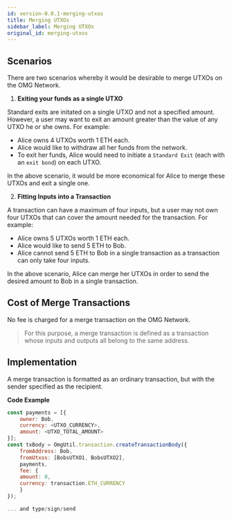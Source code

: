 ```yaml
---
id: version-0.0.1-merging-utxos
title: Merging UTXOs
sidebar_label: Merging UTXOs
original_id: merging-utxos
---
```


## Scenarios

There are two scenarios whereby it would be desirable to merge UTXOs on the OMG Network. 

1. **Exiting your funds as a single UTXO**

Standard exits are initated on a single UTXO and not a specified amount. However, a user may want to exit an amount greater than the value of any UTXO he or she owns. For example: 

- Alice owns 4 UTXOs worth 1 ETH each. 
- Alice would like to withdraw all her funds from the network. 
- To exit her funds, Alice would need to initiate a `Standard Exit` (each with an `exit bond`) on each UTXO.

In the above scenario, it would be more economical for Alice to merge these UTXOs and exit a single one.


2. **Fitting Inputs into a Transaction**

A transaction can have a maximum of four inputs, but a user may not own four UTXOs that can cover the amount needed for the transaction. For example: 

- Alice owns 5 UTXOs worth 1 ETH each. 
- Alice would like to send 5 ETH to Bob. 
- Alice cannot send 5 ETH to Bob in a single transaction as a transaction can only take four inputs. 

In the above scenario, Alice can merge her UTXOs in order to send the desired amount to Bob in a single transaction.

## Cost of Merge Transactions

No fee is charged for a merge transaction on the OMG Network. 

> For this purpose, a merge transaction is defined as a transaction whose inputs and outputs all belong to the same address.

## Implementation

A merge transaction is formatted as an ordinary transaction, but with the sender specified as the recipient.

**Code Example**

```js
const payments = [{
    owner: Bob,
    currency: <UTXO_CURRENCY>,
    amount: <UTXO_TOTAL_AMOUNT>
}];
const txBody = OmgUtil.transaction.createTransactionBody({
    fromAddress: Bob,
    fromUtxos: [BobsUTXO1, BobsUTXO2],
    payments,
    fee: {
    amount: 0,
    currency: transaction.ETH_CURRENCY
    }
});

... and type/sign/send
```



